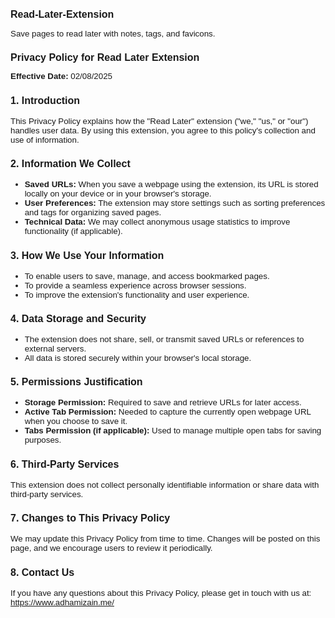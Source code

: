 <h2 style="font-family: Calibri, sans-serif; font-size: 12pt;">Read-Later-Extension</h1>
<p style="font-family: 'Calibri Light', sans-serif; font-size: 10pt;">Save pages to read later with notes, tags, and favicons.</p>

<h2 style="font-family: Calibri, sans-serif; font-size: 12pt;">Privacy Policy for Read Later Extension</h2>

<p style="font-family: 'Calibri Light', sans-serif; font-size: 10pt;"><strong>Effective Date:</strong> 02/08/2025</p>

<h3 style="font-family: Calibri, sans-serif; font-size: 12pt;">1. Introduction</h3>
<p style="font-family: 'Calibri Light', sans-serif; font-size: 10pt;">
This Privacy Policy explains how the "Read Later" extension ("we," "us," or "our") handles user data. By using this extension, you agree to this policy's collection and use of information.
</p>

<h3 style="font-family: Calibri, sans-serif; font-size: 12pt;">2. Information We Collect</h3>
<ul style="font-family: 'Calibri Light', sans-serif; font-size: 10pt;">
  <li><strong>Saved URLs:</strong> When you save a webpage using the extension, its URL is stored locally on your device or in your browser's storage.</li>
  <li><strong>User Preferences:</strong> The extension may store settings such as sorting preferences and tags for organizing saved pages.</li>
  <li><strong>Technical Data:</strong> We may collect anonymous usage statistics to improve functionality (if applicable).</li>
</ul>

<h3 style="font-family: Calibri, sans-serif; font-size: 12pt;">3. How We Use Your Information</h3>
<ul style="font-family: 'Calibri Light', sans-serif; font-size: 10pt;">
  <li>To enable users to save, manage, and access bookmarked pages.</li>
  <li>To provide a seamless experience across browser sessions.</li>
  <li>To improve the extension's functionality and user experience.</li>
</ul>

<h3 style="font-family: Calibri, sans-serif; font-size: 12pt;">4. Data Storage and Security</h3>
<ul style="font-family: 'Calibri Light', sans-serif; font-size: 10pt;">
  <li>The extension does not share, sell, or transmit saved URLs or references to external servers.</li>
  <li>All data is stored securely within your browser's local storage.</li>
</ul>

<h3 style="font-family: Calibri, sans-serif; font-size: 12pt;">5. Permissions Justification</h3>
<ul style="font-family: 'Calibri Light', sans-serif; font-size: 10pt;">
  <li><strong>Storage Permission:</strong> Required to save and retrieve URLs for later access.</li>
  <li><strong>Active Tab Permission:</strong> Needed to capture the currently open webpage URL when you choose to save it.</li>
  <li><strong>Tabs Permission (if applicable):</strong> Used to manage multiple open tabs for saving purposes.</li>
</ul>

<h3 style="font-family: Calibri, sans-serif; font-size: 12pt;">6. Third-Party Services</h3>
<p style="font-family: 'Calibri Light', sans-serif; font-size: 10pt;">
This extension does not collect personally identifiable information or share data with third-party services.
</p>

<h3 style="font-family: Calibri, sans-serif; font-size: 12pt;">7. Changes to This Privacy Policy</h3>
<p style="font-family: 'Calibri Light', sans-serif; font-size: 10pt;">
We may update this Privacy Policy from time to time. Changes will be posted on this page, and we encourage users to review it periodically.
</p>

<h3 style="font-family: Calibri, sans-serif; font-size: 12pt;">8. Contact Us</h3>
<p style="font-family: 'Calibri Light', sans-serif; font-size: 10pt;">
If you have any questions about this Privacy Policy, please get in touch with us at:
<a href="https://www.adhamizain.me/">https://www.adhamizain.me/</a>
</p>
